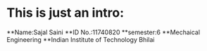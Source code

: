 # This is just an intro:
**Name:Sajal Saini
**ID No.:11740820
**semester:6
**Mechaical Engineering
**Indian Institute of Technology Bhilai
